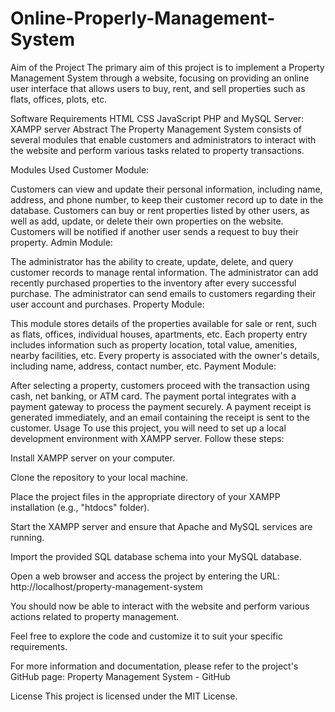 # Online-Properly-Management-System
Aim of the Project
The primary aim of this project is to implement a Property Management System through a website, focusing on providing an online user interface that allows users to buy, rent, and sell properties such as flats, offices, plots, etc.

Software Requirements
HTML
CSS
JavaScript
PHP and MySQL
Server: XAMPP server
Abstract
The Property Management System consists of several modules that enable customers and administrators to interact with the website and perform various tasks related to property transactions.

Modules Used
Customer Module:

Customers can view and update their personal information, including name, address, and phone number, to keep their customer record up to date in the database.
Customers can buy or rent properties listed by other users, as well as add, update, or delete their own properties on the website.
Customers will be notified if another user sends a request to buy their property.
Admin Module:

The administrator has the ability to create, update, delete, and query customer records to manage rental information.
The administrator can add recently purchased properties to the inventory after every successful purchase.
The administrator can send emails to customers regarding their user account and purchases.
Property Module:

This module stores details of the properties available for sale or rent, such as flats, offices, individual houses, apartments, etc.
Each property entry includes information such as property location, total value, amenities, nearby facilities, etc.
Every property is associated with the owner's details, including name, address, contact number, etc.
Payment Module:

After selecting a property, customers proceed with the transaction using cash, net banking, or ATM card.
The payment portal integrates with a payment gateway to process the payment securely.
A payment receipt is generated immediately, and an email containing the receipt is sent to the customer.
Usage
To use this project, you will need to set up a local development environment with XAMPP server. Follow these steps:

Install XAMPP server on your computer.

Clone the repository to your local machine.

Place the project files in the appropriate directory of your XAMPP installation (e.g., "htdocs" folder).

Start the XAMPP server and ensure that Apache and MySQL services are running.

Import the provided SQL database schema into your MySQL database.

Open a web browser and access the project by entering the URL: http://localhost/property-management-system

You should now be able to interact with the website and perform various actions related to property management.

Feel free to explore the code and customize it to suit your specific requirements.

For more information and documentation, please refer to the project's GitHub page: Property Management System - GitHub

License
This project is licensed under the MIT License.
